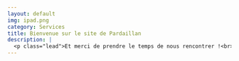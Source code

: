 ```yaml
---
layout: default
img: ipad.png
category: Services
title: Bienvenue sur le site de Pardaillan
description: |
  <p class="lead">Et merci de prendre le temps de nous rencontrer !<br><br>Fils, petit fils, arrière petit fils de viticulteur, je suis heureux de faire l'un des plus vieux métier du monde, produire du raisin pour élaborer du vin.</p>
---
```

